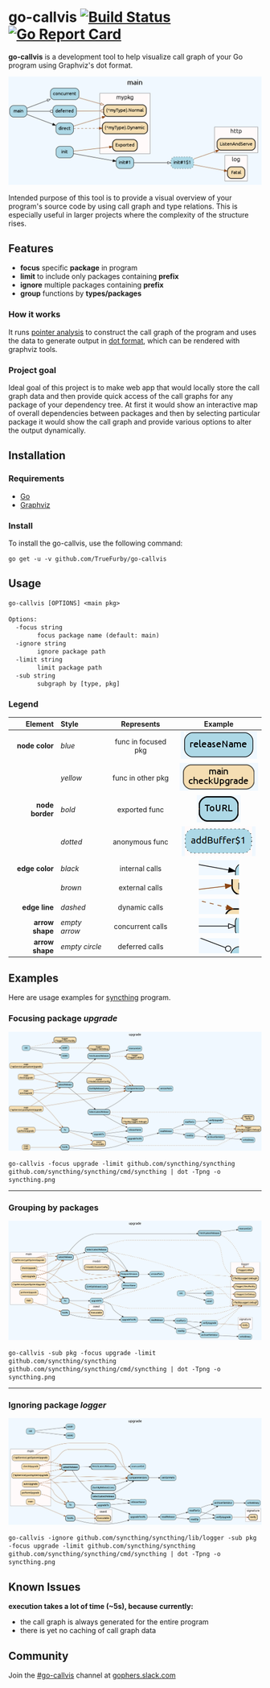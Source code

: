 go-callvis [![Build Status](https://travis-ci.org/TrueFurby/go-callvis.svg?branch=master)](https://travis-ci.org/TrueFurby/go-callvis) [![Go Report Card](https://goreportcard.com/badge/github.com/TrueFurby/go-callvis)](https://goreportcard.com/report/github.com/TrueFurby/go-callvis)
==========

**go-callvis** is a development tool to help visualize call graph of your Go program using Graphviz's dot format.

![example](images/main.png)

Intended purpose of this tool is to provide a visual overview of your program's source code by using call graph and type relations. This is especially useful in larger projects where the complexity of the structure rises.

Features
--------

- **focus** specific **package** in program
- **limit** to include only packages containing **prefix**
- **ignore** multiple packages containing **prefix**
- **group** functions by **types/packages**

### How it works

It runs [pointer analysis](https://godoc.org/golang.org/x/tools/go/pointer) to construct the call graph of the program and uses the data to generate output in [dot format](http://www.graphviz.org/content/dot-language), which can be rendered with graphviz tools.

### Project goal

Ideal goal of this project is to make web app that would locally store the call graph data and then provide quick access of the call graphs for any package of your dependency tree. At first it would show an interactive map of overall dependencies between packages and then by selecting particular package it would show the call graph and provide various options to alter the output dynamically.

## Installation

### Requirements

- [Go](https://golang.org/dl/)
- [Graphviz](http://www.graphviz.org/Download..php)

### Install

To install the go-callvis, use the following command:

```
go get -u -v github.com/TrueFurby/go-callvis
```

Usage
-----

```
go-callvis [OPTIONS] <main pkg>

Options:
  -focus string
        focus package name (default: main)
  -ignore string
        ignore package path
  -limit string
        limit package path
  -sub string
        subgraph by [type, pkg]
```

### Legend

Element         | Style          |     Represents      |                   Example
--------------: | :------------- | :-----------------: | :-----------------------------------------:
 **node color** | _blue_         | func in focused pkg |    ![focused](images/legend_focused.png)
                | _yellow_       |  func in other pkg  | ![nonfocused](images/legend_nonfocused.png)
**node border** | _bold_         |    exported func    |   ![exported](images/legend_exported.png)
                | _dotted_       |   anonymous func    |  ![anonymous](images/legend_anonymous.png)
 **edge color** | _black_        |   internal calls    |    ![outside](images/legend_internal.png)
                | _brown_        |   external calls    |    ![outside](images/legend_external.png)
  **edge line** | _dashed_       |    dynamic calls    |    ![dynamic](images/legend_dynamic.png)
**arrow shape** | _empty arrow_  |  concurrent calls   | ![concurrent](images/legend_concurrent.png)
**arrow shape** | _empty circle_ |   deferred calls    |   ![deferred](images/legend_deferred.png)

Examples
--------

Here are usage examples for [syncthing](https://github.com/syncthing/syncthing) program.

### Focusing package _upgrade_

![syncthing example output](images/syncthing.png)

```
go-callvis -focus upgrade -limit github.com/syncthing/syncthing github.com/syncthing/syncthing/cmd/syncthing | dot -Tpng -o syncthing.png
```

--------------------------------------------------------------------------------

### Grouping by packages

![syncthing example output pkg](images/syncthing_pkg.png)

```
go-callvis -sub pkg -focus upgrade -limit github.com/syncthing/syncthing github.com/syncthing/syncthing/cmd/syncthing | dot -Tpng -o syncthing.png
```

--------------------------------------------------------------------------------

### Ignoring package _logger_

![syncthing example output ignore](images/syncthing_ignore.png)

```
go-callvis -ignore github.com/syncthing/syncthing/lib/logger -sub pkg -focus upgrade -limit github.com/syncthing/syncthing github.com/syncthing/syncthing/cmd/syncthing | dot -Tpng -o syncthing.png
```

Known Issues
------------

**execution takes a lot of time (~5s), because currently:**
  - the call graph is always generated for the entire program
  - there is yet no caching of call graph data

Community
---------

Join the [#go-callvis](https://gophers.slack.com/archives/go-callvis) channel at [gophers.slack.com](http://gophers.slack.com)
